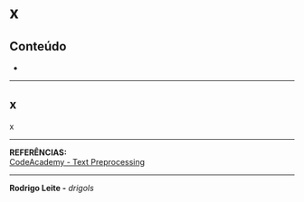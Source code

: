 # x

## Conteúdo

 - [](#intro)

---

<div id=""></div>

## x

x




---

**REFERÊNCIAS:**  
[CodeAcademy - Text Preprocessing](https://www.codecademy.com/learn/text-preprocessing)

---

**Rodrigo Leite -** *drigols*
